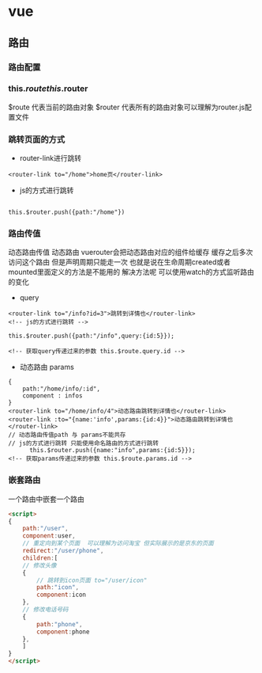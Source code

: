 # vue 
## 路由
### 路由配置
### this.$route this.$router 
$route 代表当前的路由对象 $router 代表所有的路由对象可以理解为router.js配置文件
### 跳转页面的方式 
+ router-link进行跳转
```
<router-link to="/home">home页</router-link>
```
+ js的方式进行跳转
```

this.$router.push({path:"/home"})
```
### 路由传值
动态路由传值 动态路由 vuerouter会把动态路由对应的组件给缓存 缓存之后多次访问这个路由  但是声明周期只能走一次 也就是说在生命周期created或者mounted里面定义的方法是不能用的 
解决方法呢 可以使用watch的方式监听路由的变化
+ query 
```
<router-link to="/info?id=3">跳转到详情也</router-link>
<!-- js的方式进行跳转 -->

this.$router.push({path:"/info",query:{id:5}});

<!-- 获取query传递过来的参数 this.$route.query.id -->
```
+ 动态路由 params 
```
{
    path:"/home/info/:id",
    component : infos
}
<router-link to="/home/info/4">动态路由跳转到详情也</router-link>
<router-link :to="{name:'info',params:{id:4}}">动态路由跳转到详情也</router-link>
// 动态路由传值path 与 params不能共存
// js的方式进行跳转 只能使用命名路由的方式进行跳转
      this.$router.push({name:"info",params:{id:5}});
<!-- 获取params传递过来的参数 this.$route.params.id -->

```
### 嵌套路由
一个路由中嵌套一个路由
```html
<script>
{
    path:"/user",
    component:user,
    // 重定向到某个页面  可以理解为访问淘宝 但实际展示的是京东的页面
    redirect:"/user/phone",
    children:[
    // 修改头像
    {
        // 跳转到icon页面 to="/user/icon"
        path:"icon",
        component:icon
    },
    // 修改电话号码
    {
        path:"phone",
        component:phone
    },
    ]
}
</script>

```

